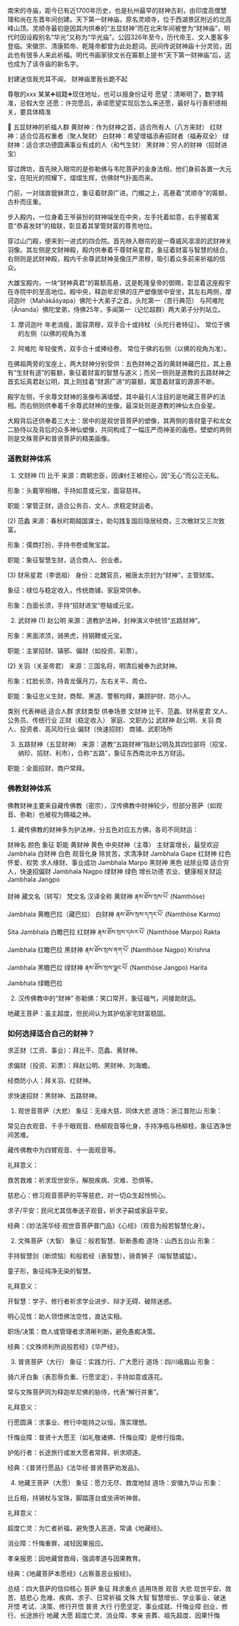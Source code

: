 南宋的寺庙，距今已有近1700年历史，也是杭州最早的财神古刹，由印度高僧慧理和尚在东晋年间创建。天下第一财神庙，原名灵顺寺，位于西湖景区附近的北高峰山顶。灵顺寺最初是因其内供奉的“五显财神”而在北宋年间被誉为“财神庙”，明代时因设殿别名“华光”又称为“华光庙”。公园326年至今，历代帝王、文人墨客多登临。宋徽宗、清康熙帝、乾隆帝都曾为此处题词。民间传说财神庙十分灵验，因此也有很多人来此祈福。明代书画家徐文长在匾额上提书“天下第一财神庙”后，这也成为了该寺庙的新名字。


封建迷信我充耳不闻，
财神庙里我长跪不起


尊敬的xxx
某某➕祖籍➕现住地址，也可以报身份证号
愿望：清晰明了，数字精准，忌假大空
还愿：许完愿后，承诺愿望实现后怎么来还愿，最好与行善积德相关，要具体精准


🙏 五显财神的祈福人群
黄财神：作为财神之首，适合所有人（八方来财）
红财神：适合位高权重者（聚人聚财）
白财神：希望增福添寿招财者（福寿双全）
绿财神：适合求功德圆满事业有成的人（和气生财）
黑财神：穷人的财神（招财进宝）

穿过牌坊，首先映入眼帘的是弥勒佛与韦陀菩萨的金身法相，他们身前各置一大元宝，在阳光的照耀下，熠熠生辉，仿佛财气扑面而来。

门前，一对瑞兽貔貅肃立，象征着财源广进。门楣之上，高悬着“灵顺寺”的匾额，古朴而庄重。

步入殿内，一位身着王爷装扮的财神端坐在中央，左手托着如意，右手握着寓意“恭喜发财”的楹联，彰显着其掌管财富的尊贵地位。


穿过山门殿，便来到一进式的四合院。首先映入眼帘的是一尊威风凛凛的武财神关羽像。其左侧是文财神殿，殿内供奉着千尊财帛星君，象征着财富与智慧的结合。右侧则是武财神殿，殿内千余尊武财神圣像庄严肃穆，吸引着众多前来祈福的信众。


大雄宝殿内，一块“财神真君”的匾额高悬，这是乾隆皇帝的御赐，彰显着这座殿宇在寺院中的至高地位。殿中央，释迦牟尼佛的庄严塑像居中安坐，其左右两侧，摩诃迦叶（Mahākāśyapa）佛陀十大弟子之首，头陀第一（苦行典范） 与阿难陀 （Ānanda）佛陀堂弟，侍佛25年，多闻第一（记忆超群）两大弟子分列站立。

1. 摩诃迦叶
年老消瘦，面容肃穆，双手合十或持杖（头陀行者特征）。
常位于佛的左侧（以佛的视角为准

2. 阿难陀 
年轻俊秀，双手合十或捧经卷。
常位于佛的右侧（以佛的视角为准）。

在佛祖两旁的宝座上，两大财神分别受供：五色财神之首的黄财神藏巴拉，其上悬有“生财有道”的匾额，象征着财富的智慧与道义；而另一侧则是道教的五路财神之首玄坛真君赵公明，其上则挂着“财源广进”的匾额，寓意着财富的源源不断。

殿宇左侧，千余尊文财神的圣像布满墙壁，其中最引人注目的是地藏王菩萨的法相。而右侧则供奉着千余尊武财神的坐像，最深处则是道教的神仙太白金星。

大殿背后还供奉着三大士：居中的是观世音菩萨的塑像，其两侧的善财童子和龙女二胁侍以及背后的众多神仙塑像，共同构成了一幅庄严而神圣的画卷。壁塑的两侧则是文殊菩萨和普贤菩萨的精美画像。

### 道教财神体系
1. 文财神
(1) 比干
来源：商朝忠臣，因谏纣王被挖心，因“无心”而公正无私。

形象：头戴宰相帽，手持如意或元宝，面容慈祥。

职能：掌管正财，适合公务员、文人、求稳定财运者。

(2) 范蠡
来源：春秋时期越国谋士，助勾践复国后隐居经商，三次散财又三次致富。

形象：儒商打扮，手持书卷或聚宝盆。

职能：象征智慧生财，适合商人、创业者。

(3) 财帛星君（李诡祖）
身份：北魏官员，被唐太宗封为“财神”，主管财库。

象征：禄位与稳定收入，传统商铺、家庭常供奉。

形象：白面长须，手持“招财进宝”卷轴或元宝。

2. 武财神
(1) 赵公明
来源：道教护法神，封神演义中统领“五路财神”。

形象：黑面浓须，骑黑虎，持钢鞭或元宝。

职能：主掌招财、镇邪、偏财（如投资、彩票）。

(2) 关羽（关圣帝君）
来源：三国名将，明清后被奉为武财神。

形象：红脸长须，持青龙偃月刀，左右关平、周仓。

职能：象征忠义生财，商帮、黑道、警察均拜，兼顾护财、防小人。

类别	代表神祇	适合人群	求财类型	供奉场景
文财神	比干、范蠡、财帛星君	文人、公务员、传统行业	正财（稳定收入）	家庭、文职办公
武财神	赵公明、关羽	商人、投资者、高风险行业	偏财（快速招财）	商铺、武职场所

3. 五路财神（五显财神）
来源：道教“五路财神”指赵公明及其四位部将（招宝、纳珍、招财、利市），合称“五路”，象征东西南北中五方财运。

职能：全面招财，商户常拜。

### 佛教财神体系

佛教财神主要来自藏传佛教（密宗），汉传佛教中财神较少，但部分菩萨（如观音、弥勒）也被视为赐福之神。

1. 藏传佛教的财神多为护法神，分五色对应五方佛，各司不同财运：

财神名	颜色	象征	职能
黄财神	黄色	中央财神（主尊）	主财富增长，最受欢迎  Jambhala
白财神	白色	观音化身	除贫苦，求清净财 Jambhala Gape
红财神	红色	怀爱、权势	求人缘财、事业成功 Jambhala Marpo
黑财神	黑色	祛除业障	适合穷人，快速招偏财 Jambhala Nagpo
绿财神	绿色	增长功德	农业、健康相关财运 Jambhala Jangpo

财神	藏文名（转写）	梵文名	汉译全称
黄财神	རྣམ་ཐོས་སྲས་པོ་ (Namthöse)	Jambhala	黄瞻巴拉（藏巴拉）
白财神	རྣམ་ཐོས་སྲས་དཀར་པོ་ (Namthöse Karmo)	Sita Jambhala	白瞻巴拉
红财神	རྣམ་ཐོས་སྲས་དམར་པོ་ (Namthöse Marpo)	Rakta Jambhala	红瞻巴拉
黑财神	རྣམ་ཐོས་སྲས་ནག་པོ་ (Namthöse Nagpo)	Krishna Jambhala	黑瞻巴拉
绿财神	རྣམ་ཐོས་སྲས་ལྗང་པོ་ (Namthöse Jangpo)	Harita Jambhala	绿瞻巴拉

2. 汉传佛教中的“财神”
弥勒佛：笑口常开，象征福气，间接助财运。

地藏王菩萨：虽主超度，但民间认为其护佑家宅财富稳固。

### 如何选择适合自己的财神？

求正财（工资、事业）：拜比干、范蠡、黄财神。

求偏财（投资、彩票）：拜赵公明、黑财神、刘海蟾。

经商防小人：拜关羽、红财神。

求快速招财：黑财神、五路财神。


1. 观世音菩萨（大悲）
象征：无缘大慈、同体大悲
道场：浙江普陀山
形象：

常见白衣观音、千手千眼观音、杨柳观音等化身，手持净瓶与杨柳枝，象征洒净世间苦难。

藏传佛教中为四臂观音、十一面观音等。

礼拜意义：

救苦救难：祈求现世安乐，解脱疾病、灾难、恐惧等。

慈悲心：修习观音菩萨的平等慈悲，对一切众生起怜悯心。

求子/平安：民间尤其信奉送子观音，祈求子嗣或家庭平安。

经典：《妙法莲华经·观世音菩萨普门品》《心经》（观音为般若智慧化身）。

2. 文殊菩萨（大智）
象征：般若智慧、斩断愚痴
道场：山西五台山
形象：

手持智慧剑（断烦恼）和般若经（表智慧），骑青狮子（喻智慧威猛）。

童子形，象征纯净无染的智慧。

礼拜意义：

开智慧：学子、修行者祈求学业进步、辩才无碍、破除迷惑。

明心见性：助人领悟佛法空性，直达实相。

职场/决策：商人或管理者求清晰判断，避免愚痴决策。

经典：《文殊师利所说般若经》《华严经》。

3. 普贤菩萨（大行）
象征：实践力行、广大愿行
道场：四川峨眉山
形象：

骑六牙白象（表忍辱负重、行愿坚定），手持如意或莲花。

常与文殊菩萨同为释迦牟尼佛的胁侍，代表“解行并重”。

礼拜意义：

行愿圆满：求事业、修行中能持之以恒，落实理想。

忏悔业障：普贤十大愿王（如礼敬诸佛、忏悔业障）是修行指南。

护佑行者：长途旅行或发大愿者常拜，祈求顺遂。

经典：《普贤行愿品》《法华经·普贤菩萨劝发品》。

4. 地藏王菩萨（大愿）
象征：愿力无尽、救度地狱
道场：安徽九华山
形象：

比丘相，持锡杖与宝珠，脚踏莲台或坐谛听神兽。

礼拜意义：

超度亡灵：为亡者祈福，避免堕入恶道，常诵《地藏经》。

消业障：忏悔重罪，减轻因果报应。

孝亲报恩：因地藏曾救母，强调孝道与因果教育。

经典：《地藏菩萨本愿经》《占察善恶业报经》。

总结：四大菩萨的信仰核心
菩萨	象征	拜求重点	适用场景
观音	大悲	现世平安、救苦、慈悲心	危难、疾病、求子、日常祈福
文殊	大智	智慧增长、学业事业、破迷开悟	考试、决策、修行开悟
普贤	大行	行愿坚定、事业成就、忏悔业障	创业、修行、长途旅行
地藏	大愿	超度亡灵、消业障、孝亲	丧葬、祖先超度、因果忏悔

